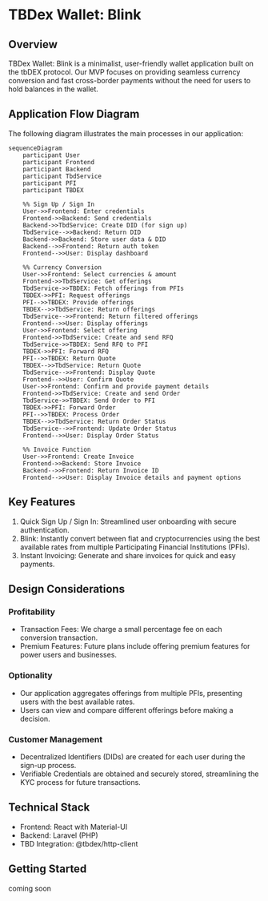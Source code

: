 # TBDex Wallet: Blink

## Overview
TBDex Wallet: Blink is a minimalist, user-friendly wallet application built on the tbDEX protocol. Our MVP focuses on providing seamless currency conversion and fast cross-border payments without the need for users to hold balances in the wallet.

## Application Flow Diagram
The following diagram illustrates the main processes in our application:

```mermaid
sequenceDiagram
    participant User
    participant Frontend
    participant Backend
    participant TbdService
    participant PFI
    participant TBDEX

    %% Sign Up / Sign In
    User->>Frontend: Enter credentials
    Frontend->>Backend: Send credentials
    Backend->>TbdService: Create DID (for sign up)
    TbdService-->>Backend: Return DID
    Backend->>Backend: Store user data & DID
    Backend-->>Frontend: Return auth token
    Frontend-->>User: Display dashboard

    %% Currency Conversion
    User->>Frontend: Select currencies & amount
    Frontend->>TbdService: Get offerings
    TbdService->>TBDEX: Fetch offerings from PFIs
    TBDEX->>PFI: Request offerings
    PFI-->>TBDEX: Provide offerings
    TBDEX-->>TbdService: Return offerings
    TbdService-->>Frontend: Return filtered offerings
    Frontend-->>User: Display offerings
    User->>Frontend: Select offering
    Frontend->>TbdService: Create and send RFQ
    TbdService->>TBDEX: Send RFQ to PFI
    TBDEX->>PFI: Forward RFQ
    PFI-->>TBDEX: Return Quote
    TBDEX-->>TbdService: Return Quote
    TbdService-->>Frontend: Display Quote
    Frontend-->>User: Confirm Quote
    User->>Frontend: Confirm and provide payment details
    Frontend->>TbdService: Create and send Order
    TbdService->>TBDEX: Send Order to PFI
    TBDEX->>PFI: Forward Order
    PFI-->>TBDEX: Process Order
    TBDEX-->>TbdService: Return Order Status
    TbdService-->>Frontend: Update Order Status
    Frontend-->>User: Display Order Status

    %% Invoice Function
    User->>Frontend: Create Invoice
    Frontend->>Backend: Store Invoice
    Backend-->>Frontend: Return Invoice ID
    Frontend-->>User: Display Invoice details and payment options
```

## Key Features
1. Quick Sign Up / Sign In: Streamlined user onboarding with secure authentication.
2. Blink: Instantly convert between fiat and cryptocurrencies using the best available rates from multiple Participating Financial Institutions (PFIs).
3. Instant Invoicing: Generate and share invoices for quick and easy payments.

## Design Considerations

### Profitability
- Transaction Fees: We charge a small percentage fee on each conversion transaction.
- Premium Features: Future plans include offering premium features for power users and businesses.

### Optionality
- Our application aggregates offerings from multiple PFIs, presenting users with the best available rates.
- Users can view and compare different offerings before making a decision.

### Customer Management
- Decentralized Identifiers (DIDs) are created for each user during the sign-up process.
- Verifiable Credentials are obtained and securely stored, streamlining the KYC process for future transactions.

## Technical Stack
- Frontend: React with Material-UI
- Backend: Laravel (PHP)
- TBD Integration: @tbdex/http-client

## Getting Started
coming soon